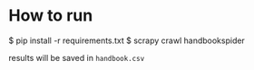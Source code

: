 # How to run
$ pip install -r requirements.txt
$ scrapy crawl handbookspider

results will be saved in `handbook.csv`
